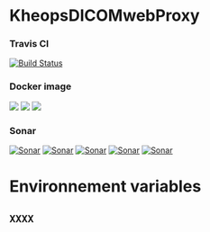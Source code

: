 # KheopsDICOMwebProxy

### Travis CI
[![Build Status](https://travis-ci.org/OsiriX-Foundation/KheopsDICOMwebProxy.svg?branch=master)](https://travis-ci.org/OsiriX-Foundation/KheopsDICOMwebProxy)
### Docker image
[![](https://images.microbadger.com/badges/version/osirixfoundation/kheopsproxy-tomcat:master.svg)](https://microbadger.com/images/osirixfoundation/kheopsproxy-tomcat:master "Get your own version badge on microbadger.com")
[![](https://images.microbadger.com/badges/image/osirixfoundation/kheopsproxy-tomcat:master.svg)](https://microbadger.com/images/osirixfoundation/kheopsproxy-tomcat:master "Get your own image badge on microbadger.com")
[![](https://images.microbadger.com/badges/commit/osirixfoundation/kheopsproxy-tomcat:master.svg)](http://microbadger.com/images/osirixfoundation/kheopsproxy-tomcat:master "Get your own commit badge on microbadger.com")

### Sonar
[![Sonar](https://sonarcloud.io/api/project_badges/measure?project=KheopsDICOMwebProxy&metric=ncloc)](https://sonarcloud.io/dashboard?id=KheopsProxy)
[![Sonar](https://sonarcloud.io/api/project_badges/measure?project=KheopsDICOMwebProxy&metric=reliability_rating)](https://sonarcloud.io/dashboard?id=KheopsDICOMwebProxy)
[![Sonar](https://sonarcloud.io/api/project_badges/measure?project=KheopsDICOMwebProxy&metric=sqale_rating)](https://sonarcloud.io/dashboard?id=KheopsDICOMwebProxy)
[![Sonar](https://sonarcloud.io/api/project_badges/measure?project=KheopsDICOMwebProxy&metric=security_rating)](https://sonarcloud.io/dashboard?id=KheopsDICOMwebProxy)
[![Sonar](https://sonarcloud.io/api/project_badges/measure?project=KheopsDICOMwebProxy&metric=alert_status)](https://sonarcloud.io/dashboard?id=KheopsDICOMwebProxy)

# Environnement variables

## `XXXX`

